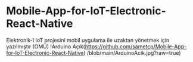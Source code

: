 # Mobile-App-for-IoT-Electronic-React-Native
Elektronik-I IoT projesini mobil uygulama ile uzaktan yönetmek için yazılmıştır (OMÜ)
!Arduino Açık(https://github.com/sametcp/Mobile-App-for-IoT-Electronic-React-Native)
/blob/main/ArduinoAcik.jpg?raw=true)
